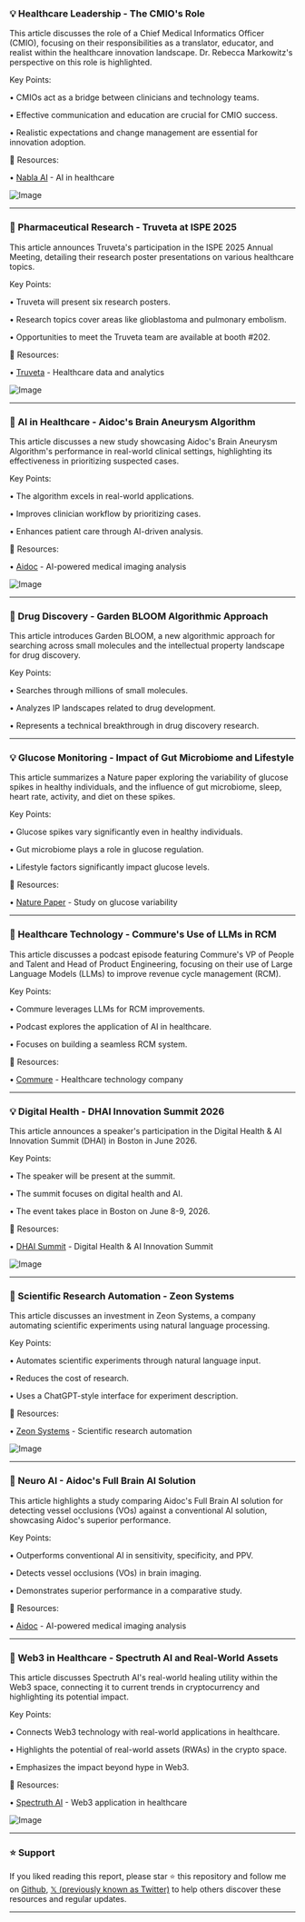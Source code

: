 ### 💡 Healthcare Leadership - The CMIO's Role

This article discusses the role of a Chief Medical Informatics Officer (CMIO), focusing on their responsibilities as a translator, educator, and realist within the healthcare innovation landscape.  Dr. Rebecca Markowitz's perspective on this role is highlighted.

Key Points:

• CMIOs act as a bridge between clinicians and technology teams.


• Effective communication and education are crucial for CMIO success.


• Realistic expectations and change management are essential for innovation adoption.



🔗 Resources:

• [Nabla AI](https://x.com/nabla_ai) -  AI in healthcare


![Image](https://pbs.twimg.com/media/Gxwlm6fW4AAv23G?format=jpg&name=small)


---

### 🚀  Pharmaceutical Research - Truveta at ISPE 2025

This article announces Truveta's participation in the ISPE 2025 Annual Meeting, detailing their research poster presentations on various healthcare topics.

Key Points:

•  Truveta will present six research posters.


• Research topics cover areas like glioblastoma and pulmonary embolism.


• Opportunities to meet the Truveta team are available at booth #202.



🔗 Resources:

• [Truveta](https://x.com/truveta) - Healthcare data and analytics


![Image](https://pbs.twimg.com/media/GxwqBErXgAA_QCR?format=jpg&name=small)


---

### 🤖 AI in Healthcare - Aidoc's Brain Aneurysm Algorithm

This article discusses a new study showcasing Aidoc's Brain Aneurysm Algorithm's performance in real-world clinical settings, highlighting its effectiveness in prioritizing suspected cases.

Key Points:

• The algorithm excels in real-world applications.


•  Improves clinician workflow by prioritizing cases.


• Enhances patient care through AI-driven analysis.



🔗 Resources:

• [Aidoc](https://x.com/aidocmed) - AI-powered medical imaging analysis


![Image](https://pbs.twimg.com/media/Gxwft35WwAAmijZ?format=jpg&name=small)


---

### 🤖 Drug Discovery - Garden BLOOM Algorithmic Approach

This article introduces Garden BLOOM, a new algorithmic approach for searching across small molecules and the intellectual property landscape for drug discovery.

Key Points:

•  Searches through millions of small molecules.


•  Analyzes IP landscapes related to drug development.


• Represents a technical breakthrough in drug discovery research.



---

### 💡  Glucose Monitoring - Impact of Gut Microbiome and Lifestyle

This article summarizes a Nature paper exploring the variability of glucose spikes in healthy individuals, and the influence of gut microbiome, sleep, heart rate, activity, and diet on these spikes.

Key Points:

• Glucose spikes vary significantly even in healthy individuals.


• Gut microbiome plays a role in glucose regulation.


• Lifestyle factors significantly impact glucose levels.



🔗 Resources:

• [Nature Paper](https://nature.com/articles/s41591-025-03849-7) - Study on glucose variability


---

### 🤖 Healthcare Technology - Commure's Use of LLMs in RCM

This article discusses a podcast episode featuring Commure's VP of People and Talent and Head of Product Engineering, focusing on their use of Large Language Models (LLMs) to improve revenue cycle management (RCM).

Key Points:

• Commure leverages LLMs for RCM improvements.


•  Podcast explores the application of AI in healthcare.


• Focuses on building a seamless RCM system.



🔗 Resources:

• [Commure](https://x.com/CommureOS) -  Healthcare technology company


---

### 💡 Digital Health - DHAI Innovation Summit 2026

This article announces a speaker's participation in the Digital Health & AI Innovation Summit (DHAI) in Boston in June 2026.


Key Points:

•  The speaker will be present at the summit.


•  The summit focuses on digital health and AI.


•  The event takes place in Boston on June 8-9, 2026.


🔗 Resources:

• [DHAI Summit](https://worldbigroup.com/digital-health-summit-2026) - Digital Health & AI Innovation Summit


![Image](https://pbs.twimg.com/media/GxjT3s_W0AA7HsC?format=jpg&name=small)


---

### 🚀 Scientific Research Automation - Zeon Systems

This article discusses an investment in Zeon Systems, a company automating scientific experiments using natural language processing.

Key Points:

•  Automates scientific experiments through natural language input.


•  Reduces the cost of research.


•  Uses a ChatGPT-style interface for experiment description.


🔗 Resources:

• [Zeon Systems](https://x.com/zeonsystems) - Scientific research automation


![Image](https://pbs.twimg.com/media/GxhP0RoWIAAxEzp?format=jpg&name=small)


---

### 🤖 Neuro AI - Aidoc's Full Brain AI Solution

This article highlights a study comparing Aidoc's Full Brain AI solution for detecting vessel occlusions (VOs) against a conventional AI solution, showcasing Aidoc's superior performance.

Key Points:

•  Outperforms conventional AI in sensitivity, specificity, and PPV.


•  Detects vessel occlusions (VOs) in brain imaging.


•  Demonstrates superior performance in a comparative study.



🔗 Resources:

• [Aidoc](https://x.com/aidocmed) - AI-powered medical imaging analysis


---

### 🚀 Web3 in Healthcare - Spectruth AI and Real-World Assets

This article discusses Spectruth AI's real-world healing utility within the Web3 space, connecting it to current trends in cryptocurrency and highlighting its potential impact.

Key Points:

•  Connects Web3 technology with real-world applications in healthcare.


•  Highlights the potential of real-world assets (RWAs) in the crypto space.


•  Emphasizes the impact beyond hype in Web3.


🔗 Resources:

• [Spectruth AI](https://x.com/SpectruthAI) - Web3 application in healthcare


![Image](https://pbs.twimg.com/media/GxgDkWpXkAAlppn?format=jpg&name=small)


---

### ⭐️ Support

If you liked reading this report, please star ⭐️ this repository and follow me on [Github](https://github.com/Drix10), [𝕏 (previously known as Twitter)](https://x.com/DRIX_10_) to help others discover these resources and regular updates.

---